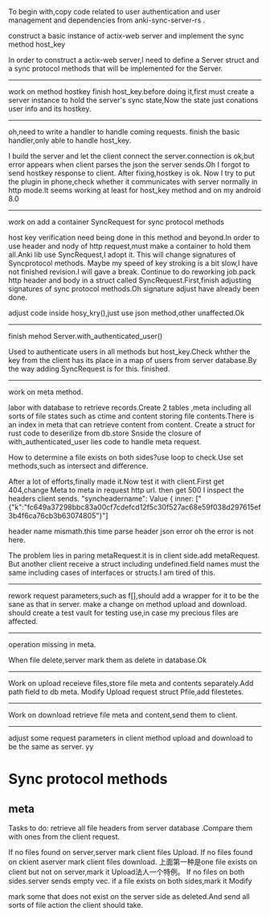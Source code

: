 To begin with,copy code related to user authentication and user management and dependencies from anki-sync-server-rs .

construct a basic instance of actix-web server and implement the sync method host_key

In order to construct a actix-web server,I need to define a Server struct and a sync protocol
methods that will be implemented for the Server.

---
work on method hostkey
finish host_key.before doing it,first must create a server instance to hold the server's sync
state,Now the state just conations user info and its hostkey.

---
oh,need to write a handler to handle coming requests.
finish the basic handler,only able to handle host_key.

I build the server and let the client connect the server.connection is ok,but error appears when client parses the json the server sends.Oh I forgot to send hostkey response to client.
After fixing,hostkey is ok.
Now I try to put the plugin in phone,check whether it communicates with server normally in http mode.It seems working at least for host_key method and on my android 8.0

---
work on add a container SyncRequest for sync protocol methods

host key verification need being done in this method and beyond.In order to use header and nody of http request,must make a container to hold them all.Anki lib use SyncRequest,I adopt it.
This will change signatures of Syncprotocol methods.
Maybe my speed of key stroking is a bit slow,I have not finished revision.I will gave a break.
Continue to do reworking job.pack http header and body in a struct called SyncRequest.First,finish adjusting signatures of sync protocol methods.Oh signature adjust have already been done.

adjust code inside hosy_kry(),just use json method,other unaffected.Ok

---
finish mehod Server.with_authenticated_user()

Used to authenticate users in all methods but host_key.Check whther the key from the client has its place in a map of users from server database.By the way adding SyncRequest is for this.
finished. 

--- 
work on meta method.

labor with database to retrieve records.Create 2 tables ,meta including all sorts of file states such as ctime and content storing file contents.There is an index in meta that can retrieve content from content.
Create a struct for rust code to deserilize from db.store 
Snside the closure of with_authenticated_user lies code to handle meta request. 

How to determine a file exists on both sides?use loop to check.Use set methods,such as 
intersect and difference.

After a lot of efforts,finally made it.Now test it with client.First get 404,change Meta to meta in request http url. then get 500 I inspect the headers client sends.  "syncheadername": Value { inner: ["{\"k\":\"fc649a37298bbc83a00cf7cdefcd12f5c30f527ac68e59f038d297615ef3b4f6ca76cb3b63074805\"}"]

header name mismath.this time parse header json error oh the error is not here.

The problem lies in paring metaRequest.it is in client side.add metaRequest.
But another client receive a struct including undefined.field names must the same including cases of interfaces or structs.I am tired of this.

---
rework request parameters,such as f[],should add a wrapper for it to be the sane as that in server. make a change on method upload and download.
should create a test vault for testing use,in case my precious files are affected.
 
---
operation missing in meta.

When file delete,server mark them as delete in database.Ok

---
Work on upload
receieve files,store file meta and contents separately.Add path field to db meta.
Modify Upload request struct Pfile,add filestetes.

---
Work on download
retrieve file meta and content,send them to client.

---
adjust some request parameters in client method upload and download to be the same as server. yy

# Sync protocol methods
## meta
Tasks to do:
retrieve all file headers from server database .Compare them with ones from the client request.

If no files found on server,server mark client files Upload. 
If no files found on ckient aserver mark client files download.
上面第一种是one file exists on client but not on server,mark it Upload法人一个特例。
If no files on both sides.server sends empty vec.
if a file exists on both sides,mark it Modify  


mark some that does not exist on the server side as deleted.And send all sorts of file action
the client should take.
